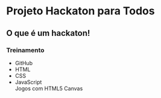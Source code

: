 <h1>Projeto Hackaton para Todos</h1>
<h2>O que é um hackaton!</h2>

<h3>Treinamento </h3>
<ul>
  <li>GitHub</li>
  <li>HTML</li>
  <li>CSS</li>
  <li>JavaScript</li>  
  <l1>Jogos com HTML5 Canvas</h1>
</ul>

